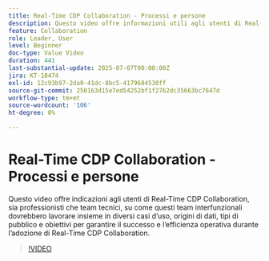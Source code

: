 ```yaml
---
title: Real-Time CDP Collaboration - Processi e persone
description: Questo video offre informazioni utili agli utenti di Real-Time CDP Collaboration, sia agli utenti delle agenzie che ai team tecnici, su come questi team cross-functional dovrebbero collaborare tra diversi casi d’uso, origini dati, tipi di pubblico e obiettivi, per garantire il successo e l’efficienza operativa nell’adozione di Real-Time CDP Collaboration
feature: Collaboration
role: Leader, User
level: Beginner
doc-type: Value Video
duration: 441
last-substantial-update: 2025-07-07T00:00:00Z
jira: KT-18474
exl-id: 12c93b97-2da0-41dc-8bc5-4179684530ff
source-git-commit: 250163d15e7ed54252bf1f2762dc35663bc7647d
workflow-type: tm+mt
source-wordcount: '106'
ht-degree: 0%

---
```


# Real-Time CDP Collaboration - Processi e persone

Questo video offre indicazioni agli utenti di Real-Time CDP Collaboration, sia professionisti che team tecnici, su come questi team interfunzionali dovrebbero lavorare insieme in diversi casi d’uso, origini di dati, tipi di pubblico e obiettivi per garantire il successo e l’efficienza operativa durante l’adozione di Real-Time CDP Collaboration.

>[!VIDEO](https://video.tv.adobe.com/v/3464658/?learn=on&enablevpops)
